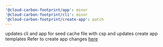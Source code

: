 ```yaml
---
'@cloud-carbon-footprint/app': minor
'@cloud-carbon-footprint/cli': minor
'@cloud-carbon-footprint/create-app': patch
---
```


updates cli and app for seed cache file with csp and updates create app templates
Refer to create app changes [here](https://github.com/cloud-carbon-footprint/cloud-carbon-footprint/commit/618bf389d373743212f5b6615d00ba4665c8f491)
